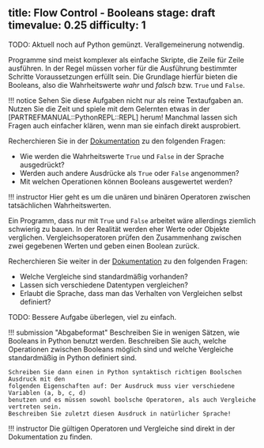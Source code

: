 title: Flow Control - Booleans
stage: draft
timevalue: 0.25
difficulty: 1
---
TODO: Aktuell noch auf Python gemünzt. Verallgemeinerung  notwendig.

Programme sind meist komplexer als einfache Skripte, die Zeile für Zeile ausführen. In der Regel
müssen vorher für die Ausführung bestimmter Schritte Voraussetzungen erfüllt sein. Die Grundlage
hierfür bieten die Booleans, also die Wahrheitswerte _wahr_ und _falsch_ bzw. `True` und `False`.

!!! notice 
    Sehen Sie diese Aufgaben nicht nur als reine Textaufgaben an. Nutzen Sie die Zeit und spiele mit
    dem Gelernten etwas in der [PARTREFMANUAL::PythonREPL::REPL] herum! Manchmal lassen sich Fragen auch
    einfacher klären, wenn man sie einfach direkt ausprobiert.

Recherchieren Sie in der
[Dokumentation](https://docs.python.org/3.8/library/stdtypes.html#truth-value-testing) zu den
folgenden Fragen:

  - Wie werden die Wahrheitswerte `True` und `False` in der Sprache ausgedrückt?
  - Werden auch andere Ausdrücke als `True` oder `False` angenommen?
  - Mit welchen Operationen können Booleans ausgewertet werden?

!!! instructor
    Hier geht es um die unären und binären Operatoren zwischen tatsächlichen Wahrheitswerten.

Ein Programm, dass nur mit `True` und `False` arbeitet wäre allerdings ziemlich schwierig zu bauen.
In der Realität werden eher Werte oder Objekte verglichen. Vergleichsoperatoren prüfen den
Zusammenhang zwischen zwei gegebenen Werten und geben einen Boolean zurück.

Recherchieren Sie weiter in der
[Dokumentation](https://docs.python.org/3.8/library/stdtypes.html#truth-value-testing) zu den
folgenden Fragen:

  - Welche Vergleiche sind standardmäßig vorhanden?
  - Lassen sich verschiedene Datentypen vergleichen?
  - Erlaubt die Sprache, dass man das Verhalten von Vergleichen selbst definiert?


TODO: Bessere Aufgabe überlegen, viel zu einfach.

!!! submission "Abgabeformat"
    Beschreiben Sie in wenigen Sätzen, wie Booleans in Python benutzt werden. Beschreiben Sie auch,
    welche Operationen zwischen Booleans möglich sind und welche Vergleiche standardmäßig in Python
    definiert sind.

    Schreiben Sie dann einen in Python syntaktisch richtigen Boolschen Ausdruck mit den
    folgenden Eigenschaften auf: Der Ausdruck muss vier verschiedene Variablen (a, b, c, d) 
    benutzen und es müssen sowohl boolsche Operatoren, als auch Vergleiche vertreten sein. 
    Beschreiben Sie zuletzt diesen Ausdruck in natürlicher Sprache!

!!! instructor
    Die gültigen Operatoren und Vergleiche sind direkt in der Dokumentation zu finden.